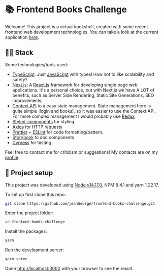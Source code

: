 # 📚 Frontend Books Challenge
Welcome! This project is a virtual bookshelf, created with some recent frontend web development technologies. You can take a look at the current application [here](https://bookschallenge.vercel.app/). 

## 👨‍💻 Stack
Some technologies/tools used:
- [TypeScript](https://www.typescriptlang.org/): Just [JavaScript](https://www.javascript.com/) with types! How not to like scalability and safety?
- [Next.js](https://nextjs.org/): A [React.js](https://reactjs.org/) framework for developing single page web applications. It's a personal choice, but with Next.js we have A LOT of benefits, such as Server Side Rendering, Static Site Generations, SEO improvements.
- [Context.API](https://reactjs.org/docs/context.html) to a easy state management. State management here is quite simple (login and books), so it was easier to use the Context API. For more complex management I would probably use [Redux](https://redux.js.org/).
- [Styled-components](https://styled-components.com/) for styling. 
- [Axios](https://github.com/axios/axios) for HTTP requests
- [Prettier](https://prettier.io/) + [ESLint](https://eslint.org/) for code formatting/pattern.
- [Storybook](https://storybook.js.org/) to doc components
- [Cypress](https://docs.cypress.io/) for testing

Feel free to contact me for criticism or suggestions! My contacts are on my [profile](https://github.com/jeanGeorge).

## 🔧 Project setup
This project was developed using [Node v14.17.0](https://nodejs.org/ca/blog/release/v14.17.0/), NPM 8.4.1 and yarn 1.22.17.

To set up first clone this repo:
```bash
git clone https://github.com/jeanGeorge/frontend-books-challenge.git
```

Enter the project folder:
```bash
cd frontend-books-challenge
```

Install the packages:
```bash
yarn
```

Run the development server:
```bash
yarn serve
```

Open [http://localhost:3000](http://localhost:3000) with your browser to see the result.
